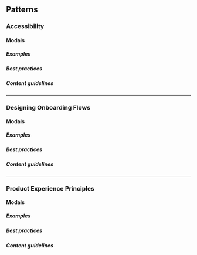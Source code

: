 ## Patterns

### Accessibility

#### Modals

##### Examples

##### Best practices

##### Content guidelines

---

### Designing Onboarding Flows

#### Modals

##### Examples

##### Best practices

##### Content guidelines

---

### Product Experience Principles

#### Modals

##### Examples

##### Best practices

##### Content guidelines
